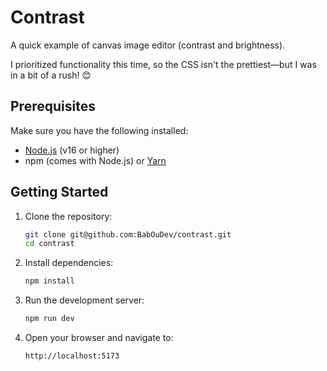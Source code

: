
# Contrast

A quick example of canvas image editor (contrast and brightness).

I prioritized functionality this time, so the CSS isn't the prettiest—but I was in a bit of a rush! 😊

## Prerequisites

Make sure you have the following installed:

- [Node.js](https://nodejs.org/) (v16 or higher)
- npm (comes with Node.js) or [Yarn](https://yarnpkg.com/)

## Getting Started

1. Clone the repository:

   ```bash
   git clone git@github.com:BabOuDev/contrast.git
   cd contrast
   ```

2. Install dependencies:

   ```bash
   npm install
   ```

3. Run the development server:

   ```bash
   npm run dev
   ```

4. Open your browser and navigate to:

   ```
   http://localhost:5173
   ```
